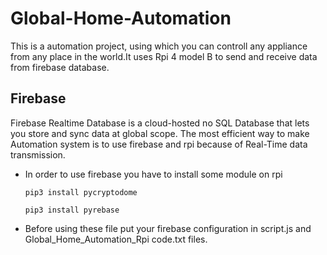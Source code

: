 # Global-Home-Automation

This is a automation project, using which you can controll any appliance from any place in the world.It uses Rpi 4 model B to send and receive data from firebase database.

## Firebase

Firebase Realtime Database is a cloud-hosted no SQL Database that lets you store and sync data at global scope. The most efficient way to make Automation system is to use 
firebase and rpi because of Real-Time data transmission.

* In order to use firebase you have to install some module on rpi

      pip3 install pycryptodome

      pip3 install pyrebase

* Before using these file put your firebase configuration in script.js and Global_Home_Automation_Rpi code.txt files.
